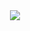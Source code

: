 
<div align="center">
  <div width="70%">
      <img src="https://readme-typing-svg.demolab.com?font=Fira+Code&duration=2000&pause=200&color=14E4AE&center=true&multiline=true&repeat=false&random=false&width=435&height=80&lines=Hi!+I'm+Rinat%2C+a+backend+developer."/>
  </div>
</div>
